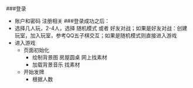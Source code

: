###登录
*	账户和密码 注册相关
###登录成功之后：
*	选择几人玩，2-4人，选择 随机模式 或者 好友对战；如果是好友对战：创建玩室，加入玩室，参考QQ五子棋交互；如果是随机模式则直接进入游戏
*	进入游戏
	*	页面初始化
		*	绘制背景图 房屋圆桌 网上找素材
		*	加载背景音乐 找素材
	*	开始发牌
		*	根据人数
		


	
